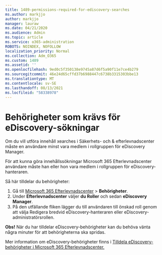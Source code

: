 ```yaml
---
title: 1489-permissions-required-for-ediscovery-searches
ms.author: markjjo
author: markjjo
manager: lauraw
ms.date: 04/21/2020
ms.audience: Admin
ms.topic: article
ms.service: o365-administration
ROBOTS: NOINDEX, NOFOLLOW
localization_priority: Normal
ms.collection: Adm_O365
ms.custom: 1489
ms.assetid: ''
ms.openlocfilehash: 9ed0c5f350138e9745a87d6f5a90f11e7ce4b279
ms.sourcegitcommit: 46e24d65cffd37b6988447c6738b3315303bbe13
ms.translationtype: MT
ms.contentlocale: sv-SE
ms.lasthandoff: 08/13/2021
ms.locfileid: "58338978"
---
```

# <a name="permissions-required-for-ediscovery-searches"></a>Behörigheter som krävs för eDiscovery-sökningar

Om du vill utföra innehåll xearches i Säkerhets- och & efterlevnadscenter måste en användare minst vara medlem i rollgruppen för eDiscovery Manager.

För att kunna göra innehållssökningar Microsoft 365 Efterlevnadscenter användare måste han eller hon vara medlem i rollgruppen för eDiscovery-hanteraren.  

Så här tilldelar du behörigheter:

1. Gå till [Microsoft 365 Efterlevnadscenter](https://compliance.microsoft.com/)  >  **Behörigheter**.
1. Under **Efterlevnadscenter** väljer **du Roller** och sedan **eDiscovery Manager**.
1. På den utfällande fliken lägger du  till användaren till önskad roll genom att välja Redigera bredvid eDiscovery-hanteraren eller eDiscovery-administratörsrollen.

**Obs!** När du har tilldelar eDiscovery-behörigheter kan du behöva vänta några minuter för att behörigheterna ska spridas.

Mer information om eDiscovery-behörigheter finns i [Tilldela eDiscovery-behörigheter i Microsoft 365 Efterlevnadscenter.](https://docs.microsoft.com/microsoft-365/compliance/assign-ediscovery-permissions)
